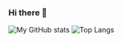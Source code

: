 ### Hi there 👋

![My GitHub stats](https://github-readme-stats.vercel.app/api?username=khatrigaurav&show_icons=true&theme=dracula)
![Top Langs](https://github-readme-stats.vercel.app/api/top-langs/?username=khatrigaurav&layout=compact)

